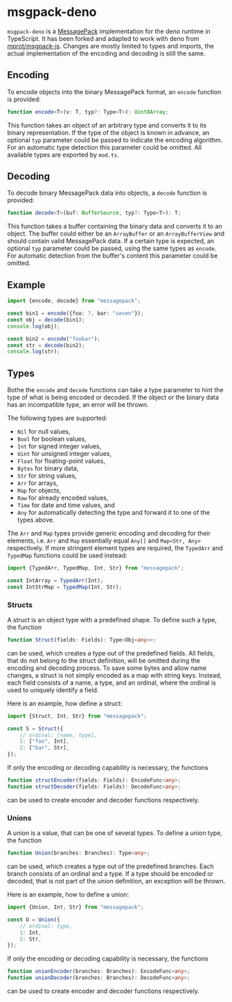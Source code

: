 # msgpack-deno

`msgpack-deno` is a [MessagePack](http://msgpack.org/) implementation for the deno runtime in TypeScript. It has been forked and adapted to work with deno from [mprot/msgpack-js](https://github.com/mprot/msgpack-js).
Changes are mostly limited to types and imports, the actual implementation of the encoding and decoding is still the same.

## Encoding

To encode objects into the binary MessagePack format, an `encode` function is provided:

```typescript
function encode<T>(v: T, typ?: Type<T>): Uint8Array;
```

This function takes an object of an arbitrary type and converts it to its binary representation. If the type of the object is known in advance, an optional `typ` parameter could be passed to indicate the encoding algorithm. For an automatic type detection this parameter could be omitted. All available types are exported by `mod.ts`.

## Decoding

To decode binary MessagePack data into objects, a `decode` function is provided:

```typescript
function decode<T>(buf: BufferSource, typ?: Type<T>): T;
```

This function takes a buffer containing the binary data and converts it to an object. The buffer could either be an `ArrayBuffer` or an `ArrayBufferView` and should contain valid MessagePack data. If a certain type is expected, an optional `typ` parameter could be passed, using the same types as `encode`. For automatic detection from the buffer's content this parameter could be omitted.

## Example

```typescript
import {encode, decode} from "messagepack";

const bin1 = encode({foo: 7, bar: "seven"});
const obj = decode(bin1);
console.log(obj);

const bin2 = encode("foobar");
const str = decode(bin2);
console.log(str);
```

## Types

Bothe the `encode` and `decode` functions can take a type parameter to hint the type of what is being encoded or decoded. If the object or the binary data has an incompatible type, an error will be thrown.

The following types are supported:
* `Nil` for null values,
* `Bool` for boolean values,
* `Int` for signed integer values,
* `Uint` for unsigned integer values,
* `Float` for floating-point values,
* `Bytes` for binary data,
* `Str` for string values,
* `Arr` for arrays,
* `Map` for objects,
* `Raw` for already encoded values,
* `Time` for date and time values, and
* `Any` for automatically detecting the type and forward it to one of the types above.

The `Arr` and `Map` types provide generic encoding and decoding for their elements, i.e. `Arr` and `Map` essentially equal `Any[]` and `Map<Str, Any>` respectively. If more stringent element types are required, the `TypedArr` and `TypedMap` functions could be used instead:

```typescript
import {TypedArr, TypedMap, Int, Str} from "messagepack";

const IntArray = TypedArr(Int);
const IntStrMap = TypedMap(Int, Str);
```

### Structs

A struct is an object type with a predefined shape. To define such a type, the function

```typescript
function Struct(fields: Fields): Type<Obj<any>>;
```

can be used, which creates a type out of the predefined fields. All fields, that do not belong to the struct definition, will be omitted during the encoding and decoding process. To save some bytes and allow name changes, a struct is not simply encoded as a map with string keys. Instead, each field consists of a name, a type, and an ordinal, where the ordinal is used to uniquely identify a field.

Here is an example, how define a struct:

```typescript
import {Struct, Int, Str} from "messagepack";

const S = Struct({
    // ordinal: [name, type],
    1: ["foo", Int],
    2: ["bar", Str],
});
```

If only the encoding or decoding capability is necessary, the functions

```typescript
function structEncoder(fields: Fields): EncodeFunc<any>;
function structDecoder(fields: Fields): DecodeFunc<any>;
```

can be used to create encoder and decoder functions respectively.

### Unions

A union is a value, that can be one of several types. To define a union type, the function

```typescript
function Union(branches: Branches): Type<any>;
```

can be used, which creates a type out of the predefined branches. Each branch consists of an ordinal and a type. If a type should be encoded or decoded, that is not part of the union definition, an exception will be thrown.

Here is an example, how to define a union:

```typescript
import {Union, Int, Str} from "messagepack";

const U = Union({
    // ordinal: type,
    1: Int,
    2: Str,
});
```

If only the encoding or decoding capability is necessary, the functions

```typescript
function unionEncoder(branches: Branches): EncodeFunc<any>;
function unionDecoder(branches: Branches): DecodeFunc<any>;
```

can be used to create encoder and decoder functions respectively.
